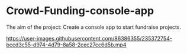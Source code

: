 # Crowd-Funding-console-app
The aim of the project: Create a console app to start fundraise projects.


https://user-images.githubusercontent.com/86386355/235372754-bccd3c55-d974-4d79-8a58-2cec27cc6d5b.mp4

